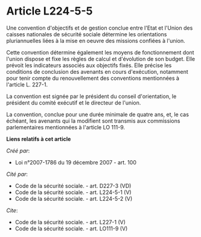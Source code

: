 # Article L224-5-5

Une convention d'objectifs et de gestion conclue entre l'Etat et l'Union des caisses nationales de sécurité sociale détermine
les orientations pluriannuelles liées à la mise en oeuvre des missions confiées à l'union. 

Cette convention détermine également les moyens de fonctionnement dont l'union dispose et fixe les règles de calcul et
d'évolution de son budget. Elle prévoit les indicateurs associés aux objectifs fixés. Elle précise les conditions de
conclusion des avenants en cours d'exécution, notamment pour tenir compte du renouvellement des conventions mentionnées à
l'article L. 227-1. 

La convention est signée par le président du conseil d'orientation, le président du comité exécutif et le directeur de
l'union. 

La convention, conclue pour une durée minimale de quatre ans, et, le cas échéant, les avenants qui la modifient sont transmis
aux commissions parlementaires mentionnées à l'article LO 111-9.

**Liens relatifs à cet article**

_Créé par_:

  - Loi n°2007-1786 du 19 décembre 2007 - art. 100

_Cité par_:

  - Code de la sécurité sociale. - art. D227-3 (VD)
  - Code de la sécurité sociale. - art. L224-5-1 (V)
  - Code de la sécurité sociale. - art. L224-5-2 (V)

_Cite_:

  - Code de la sécurité sociale. - art. L227-1 (V)
  - Code de la sécurité sociale. - art. LO111-9 (V)
